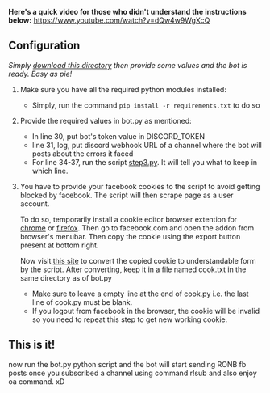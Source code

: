 **Here's a quick video for those who didn't understand the instructions below:** https://www.youtube.com/watch?v=dQw4w9WgXcQ

## Configuration

_Simply [download this directory](https://downgit.github.io/#/home?url=https://github.com/Prabesh01/Discord-bots/tree/main/Routiney) then provide some values and the bot is ready. Easy as pie!_

1) Make sure you have all the required python modules installed:
      - Simply, run the command ```pip install -r requirements.txt``` to do so
 
2) Provide the required values in bot.py as mentioned:
      - In line 30, put bot's token value in DISCORD_TOKEN
      - line 31, log, put discord webhook URL of a channel where the bot will posts about the errors it faced
      - For line 34-37, run the script [step3.py](https://github.com/Prabesh01/Discord-bots/blob/main/Routiney/step3.py). It will tell you what to keep in which line.

3) You have to provide your facebook cookies to the script to avoid getting blocked by facebook. The script will then scrape page as a user account.
  
    To do so, temporarily install a cookie editor browser extention for [chrome](https://chrome.google.com/webstore/detail/cookie-editor/hlkenndednhfkekhgcdicdfddnkalmdm?hl=en) or [firefox](https://addons.mozilla.org/en-US/firefox/addon/cookie-editor/). Then go to facebook.com and open the addon from browser's menubar. Then copy the cookie using the export button present at bottom right.
  
    Now visit [this site](http://www.linuxonly.nl/docs/60/159_Convert_cookies_txt_format.html) to convert the copied cookie to understandable form by the script. After converting, keep it in a file named cook.txt in the same directory as of bot.py
      - Make sure to leave a empty line at the end of cook.py i.e. the last line of cook.py must be blank.
      - If you logout from facebook in the browser, the cookie will be invalid so you need to repeat this step to get new working cookie.

## This is it! 
   now run the bot.py python script and the bot will start sending RONB fb posts once you subscribed a channel using command r!sub and also enjoy oa command. xD
